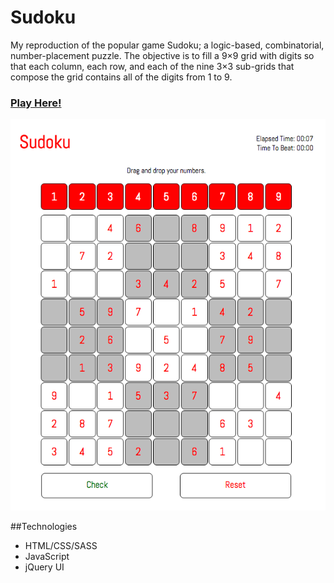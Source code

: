 # Sudoku

My reproduction of the popular game Sudoku; a logic-based, combinatorial, number-placement puzzle. The objective is to fill a 9×9 grid with digits so that each column, each row, and each of the nine 3×3 sub-grids that compose the grid contains all of the digits from 1 to 9. 

### [Play Here!](http://j47lee.github.io/Sudoku/ "Sudoku")

![Sudoku](sudoku_screenshot.png "Sudoku Screenshot")


##Technologies

- HTML/CSS/SASS
- JavaScript
- jQuery UI